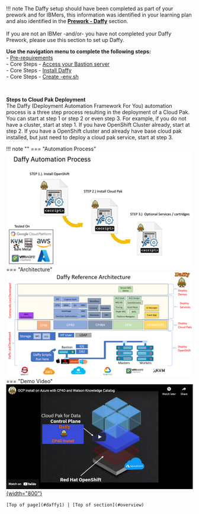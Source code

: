 !!! note
    The Daffy setup should have been completed as part of your prework and for IBMers, this information was identified in your learning plan and also identified in the [**Prework - Daffy**](../../learning-plan/learning-plan/#prework-daffy) section.  
    <br>
    If you are not an IBMer -and/or- you have not completed your Daffy Prework, please use this section to set up Daffy.

**Use the navigation menu to complete the following steps:**  
    - [Pre-requirements](requirements.md)  
        - Core Steps - [Access your Bastion server](step1.md)  
        - Core Steps - [Install Daffy](step2.md)  
        - Core Steps - [Create -env.sh](step3.md)  

<br>

**Steps to Cloud Pak Deployment**  
The Daffy (Deployment Automation Framework For You) automation process is a three step process resulting in the deployment of a Cloud Pak.  You can start at step 1 or step 2 or even step 3. For example, if you do not have a cluster, start at step 1.  If you have OpenShift Cluster already, start at step 2. If you have a OpenShift cluster and already have base cloud pak installed, but just need to deploy a cloud pak service, start at step 3.

<a name="daffy1"></a>
!!! note ""
    === "Automation Process"
        ![Daffy Automation Process](./images/100-daffy-automation-process.png)
    === "Architecture"
        ![Daffy Architecture](./images/110-daffy-architecture.png)
    === "Demo Video"
        <a href="https://youtu.be/LFqc0WD7x-U" target="_blank">![Client Onboarding Walkthrough Video](./images/120-daffy-demo-video.png){width="800"}</a>        
        
    [Top of page](#daffy1) | [Top of section](#overview)  
            
